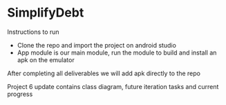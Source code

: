 # SimplifyDebt

Instructions to run
- Clone the repo and import the project on android studio
- App module is our main module, run the module to build and install an apk on the emulator

After completing all deliverables we will add apk directly to the repo

Project 6 update contains class diagram, future iteration tasks and current progress
